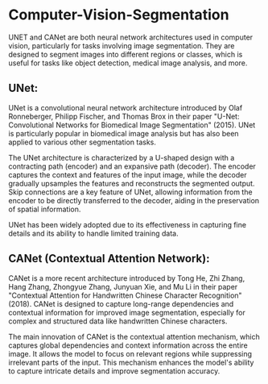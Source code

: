 # Computer-Vision-Segmentation

UNET and CANet are both neural network architectures used in computer vision, particularly for tasks involving image segmentation. They are designed to segment images into different regions or classes, which is useful for tasks like object detection, medical image analysis, and more.

## UNet:

UNet is a convolutional neural network architecture introduced by Olaf Ronneberger, Philipp Fischer, and Thomas Brox in their paper "U-Net: Convolutional Networks for Biomedical Image Segmentation" (2015). UNet is particularly popular in biomedical image analysis but has also been applied to various other segmentation tasks.

The UNet architecture is characterized by a U-shaped design with a contracting path (encoder) and an expansive path (decoder). The encoder captures the context and features of the input image, while the decoder gradually upsamples the features and reconstructs the segmented output. Skip connections are a key feature of UNet, allowing information from the encoder to be directly transferred to the decoder, aiding in the preservation of spatial information.

UNet has been widely adopted due to its effectiveness in capturing fine details and its ability to handle limited training data.

## CANet (Contextual Attention Network):

CANet is a more recent architecture introduced by Tong He, Zhi Zhang, Hang Zhang, Zhongyue Zhang, Junyuan Xie, and Mu Li in their paper "Contextual Attention for Handwritten Chinese Character Recognition" (2018). CANet is designed to capture long-range dependencies and contextual information for improved image segmentation, especially for complex and structured data like handwritten Chinese characters.

The main innovation of CANet is the contextual attention mechanism, which captures global dependencies and context information across the entire image. It allows the model to focus on relevant regions while suppressing irrelevant parts of the input. This mechanism enhances the model's ability to capture intricate details and improve segmentation accuracy.


